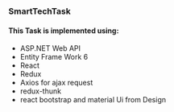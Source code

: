 ### SmartTechTask

#### This Task is implemented using:
- ASP.NET Web API
- Entity Frame Work 6
- React 
- Redux
- Axios for ajax request
- redux-thunk 
- react bootstrap and material Ui from Design 
